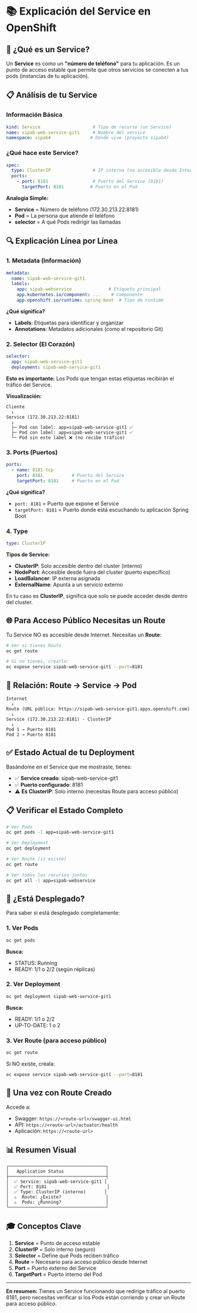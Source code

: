 # 📚 Explicación del Service en OpenShift

## 🎯 ¿Qué es un Service?

Un **Service** es como un **"número de teléfono"** para tu aplicación. Es un punto de acceso estable que permite que otros servicios se conecten a tus pods (instancias de tu aplicación).

## 📋 Análisis de tu Service

### Información Básica

```yaml
kind: Service                    # Tipo de recurso (un Service)
name: sipab-web-service-git1     # Nombre del service
namespace: sipab4               # Dónde vive (proyecto sipab4)
```

### ¿Qué hace este Service?

```yaml
spec:
  type: ClusterIP                # IP interna (no accesible desde Internet)
  ports:
    - port: 8181                 # Puerto del Service (8181)
      targetPort: 8181          # Puerto en el Pod
```

**Analogía Simple:**
- **Service** = Número de teléfono (172.30.213.22:8181)
- **Pod** = La persona que atiende el teléfono
- **selector** = A qué Pods redirigir las llamadas

## 🔍 Explicación Línea por Línea

### 1. Metadata (Información)

```yaml
metadata:
  name: sipab-web-service-git1
  labels:
    app: sipab-webservice              # Etiqueta principal
    app.kubernetes.io/component: ...    # Componente
    app.openshift.io/runtime: spring-boot  # Tipo de runtime
```

**¿Qué significa?**
- **Labels**: Etiquetas para identificar y organizar
- **Annotations**: Metadatos adicionales (como el repositorio Git)

### 2. Selector (El Corazón)

```yaml
selector:
  app: sipab-web-service-git1
  deployment: sipab-web-service-git1
```

**Esto es importante:** Los Pods que tengan estas etiquetas recibirán el tráfico del Service.

**Visualización:**
```
Cliente 
  ↓
Service (172.30.213.22:8181)  
  ↓
  ├─ Pod con label: app=sipab-web-service-git1 ✅
  ├─ Pod con label: app=sipab-web-service-git1 ✅
  └─ Pod sin este label ❌ (no recibe tráfico)
```

### 3. Ports (Puertos)

```yaml
ports:
  - name: 8181-tcp
    port: 8181           # Puerto del Service
    targetPort: 8181     # Puerto en el Pod
```

**¿Qué significa?**
- `port: 8181` = Puerto que expone el Service
- `targetPort: 8181` = Puerto donde está escuchando tu aplicación Spring Boot

### 4. Type

```yaml
type: ClusterIP
```

**Tipos de Service:**
- **ClusterIP**: Solo accesible dentro del cluster (interno)
- **NodePort**: Accesible desde fuera del cluster (puerto específico)
- **LoadBalancer**: IP externa asignada
- **ExternalName**: Apunta a un servicio externo

En tu caso es **ClusterIP**, significa que solo se puede acceder desde dentro del cluster.

## 🌐 Para Acceso Público Necesitas un Route

Tu Service NO es accesible desde Internet. Necesitas un **Route**:

```bash
# Ver si tienes Route
oc get route

# Si no tienes, crearlo:
oc expose service sipab-web-service-git1 --port=8181
```

## 🔗 Relación: Route → Service → Pod

```
Internet
  ↓
Route (URL pública: https://sipab-web-service-git1.apps.openshift.com)
  ↓
Service (172.30.213.22:8181) - ClusterIP
  ↓
Pod 1 → Puerto 8181
Pod 2 → Puerto 8181
```

## ✅ Estado Actual de tu Deployment

Basándome en el Service que me mostraste, tienes:

- ✅ **Service creado**: sipab-web-service-git1
- ✅ **Puerto configurado**: 8181
- ⚠️ **Es ClusterIP**: Solo interno (necesitas Route para acceso público)

## 📋 Verificar el Estado Completo

```bash
# Ver Pods
oc get pods -l app=sipab-web-service-git1

# Ver Deployment
oc get deployment

# Ver Route (si existe)
oc get route

# Ver todos los recursos juntos
oc get all -l app=sipab-webservice
```

## 🎯 ¿Está Desplegado?

Para saber si está desplegado completamente:

### 1. Ver Pods
```bash
oc get pods
```
**Busca:**
- STATUS: Running
- READY: 1/1 o 2/2 (según réplicas)

### 2. Ver Deployment
```bash
oc get deployment sipab-web-service-git1
```
**Busca:**
- READY: 1/1 o 2/2
- UP-TO-DATE: 1 o 2

### 3. Ver Route (para acceso público)
```bash
oc get route
```
Si NO existe, créala:
```bash
oc expose service sipab-web-service-git1 --port=8181
```

## 🚀 Una vez con Route Creado

Accede a:
- Swagger: `https://<route-url>/swagger-ui.html`
- API: `https://<route-url>/actuator/health`
- Aplicación: `https://<route-url>`

## 📊 Resumen Visual

```
┌─────────────────────────────────────┐
│   Application Status                │
├─────────────────────────────────────┤
│  ✅ Service: sipab-web-service-git1 │
│  ✅ Port: 8181                       │
│  ✅ Type: ClusterIP (interno)       │
│  ⚠️  Route: ¿Existe?                 │
│  ⚠️  Pods: ¿Running?                 │
└─────────────────────────────────────┘
```

## 🎓 Conceptos Clave

1. **Service** = Punto de acceso estable
2. **ClusterIP** = Solo interno (seguro)
3. **Selector** = Define qué Pods reciben tráfico
4. **Route** = Necesario para acceso público desde Internet
5. **Port** = Puerto externo del Service
6. **TargetPort** = Puerto interno del Pod

---

**En resumen:** Tienes un Service funcionando que redirige tráfico al puerto 8181, pero necesitas verificar si los Pods están corriendo y crear un Route para acceso público.

